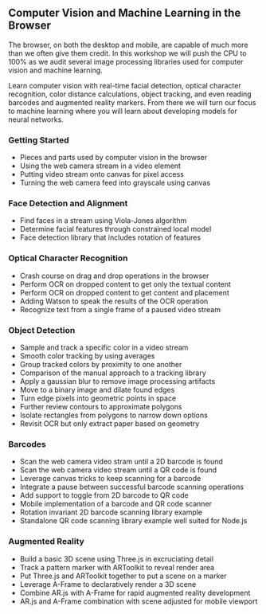 ﻿## Computer Vision and Machine Learning in the Browser

The browser, on both the desktop and mobile, are capable of much more than we often give them credit. In this workshop we will push the CPU to 100% as we audit several image processing libraries used for computer vision and machine learning.  
  
Learn computer vision with real-time facial detection, optical character recognition, color distance calculations, object tracking, and even reading barcodes and augmented reality markers. From there we will turn our focus to machine learning where you will learn about developing models for neural networks.

### Getting Started

 - Pieces and parts used by computer vision in the browser
 - Using the web camera stream in a video element
 - Putting video stream onto canvas for pixel access
 - Turning the web camera feed into grayscale using canvas

### Face Detection and Alignment

- Find faces in a stream using Viola-Jones algorithm
- Determine facial features through constrained local model
- Face detection library that includes rotation of features

### Optical Character Recognition

- Crash course on drag and drop operations in the browser
- Perform OCR on dropped content to get only the textual content
- Perform OCR on dropped content to get content and placement
- Adding Watson to speak the results of the OCR operation
- Recognize text from a single frame of a paused video stream

### Object Detection

- Sample and track a specific color in a video stream
- Smooth color tracking by using averages
- Group tracked colors by proximity to one another
- Comparison of the manual approach to a tracking library
- Apply a gaussian blur to remove image processing artifacts
- Move to a binary image and dilate found edges
- Turn edge pixels into geometric points in space
- Further review contours to approximate polygons
- Isolate rectangles from polygons to narrow down options
- Revisit OCR but only extract paper based on geometry

### Barcodes

- Scan the web camera video stram until a 2D barcode is found
- Scan the web camera video stream until a QR code is found
- Leverage canvas tricks to keep scanning for a barcode
- Integrate a pause between successful barcode scanning operations
- Add support to toggle from 2D barcode to QR code
- Mobile implementation of a barcode and QR code scanner
- Rotation invariant 2D barcode scanning library example
- Standalone QR code scanning library example well suited for Node.js

### Augmented Reality

- Build a basic 3D scene using Three.js in excruciating detail
- Track a pattern marker with ARToolkit to reveal render area
- Put Three.js and ARToolkit together to put a scene on a marker
- Leverage A-Frame to declaratively render a 3D scene
- Combine AR.js with A-Frame for rapid augmented reality development
- AR.js and A-Frame combination with scene adjusted for mobile viewport

